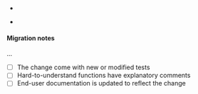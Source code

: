 <!--
Pull requests are squashed and merged using:
- their title as the commit message
- their description as the commit body

Having a good title and description is important for the users to get readable changelog.
-->

<!-- 1. Explain WHAT the change is about -->

-

<!-- 2. Explain WHY the change cannot be made simpler -->

-

<!-- 3. Explain HOW users should update their code -->

#### Migration notes

...

- [ ] The change come with new or modified tests
- [ ] Hard-to-understand functions have explanatory comments
- [ ] End-user documentation is updated to reflect the change
